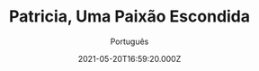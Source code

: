---
id: 'f100e037-f6fe-4548-8c3b-ba9d0c9043c3'
type: 'movie' # Filme, Série, Anime
title: "Patricia, Uma Paixão Escondida"
synopsis: ["Patricia é uma terapeuta de casais de sucesso. O seu próprio casamento está a atravessar um período difícil. Mas quando conhecer um estudante, Pablo, ela transformará as suas próprias crenças sobre sexo.",
]
originalTitle: "Patricia, Una Pasión Escondida"
date: '2021-05-20T16:59:20.000Z'
update: '2021-05-20T16:59:20.000Z'
releaseDate: '2020-01-21T03:00:00.000Z'
imdb:
  rating: '6.8' # 8.5
  id: '' # tt0470752
duration: '1h 16 min'
trailer:
  urls: [
    'aAvcixPeGxo',
  ]
tags: ['1080p']
genre: ['Comédia', 'Drama'] #
quality: 'WEB-DL' # BluRay, WEB-DL, HDTV, WEB-DL4K, WEB-DLe
format: 'MKV' # MKV, MP4, TS
audio: 'Português, Espanhol' # Dublado, Legendado, Dual Audio, Dub & Leg
subtitle: 'Português' # Português, inglês,
size: '3.3 GB' # 4.8 GB
audioQuality: 10
videoQuality: 10
directors: []
#  - name: 'Lana Wachowski'
#    image: ''
#  - name: 'Lilly Wachowski'
#    image: ''
cast: []
#  - name: 'Keanu Reeves'
#    image: ''
#    characterName: 'Neo'
writers: []
#  - name: ''
#    image: ''
maturityRating:
  age: '' # L , 10, 12, 14, 16, 18
  topics: [''] # Violence, Illegal drugs, Inappropriate Language, Legal Drugs, Sexual Content, Extreme Violence
###########################################
download:
  
  - url: 'magnet:?xt=urn:btih:3255e50c59904abf8b39edd595a690bb963cdb5f&dn=Patricia_Uma.Paixao.Escondida.2021.1080p.WEB-DL.DUAL.COMANDO.TO&tr=udp%3a%2f%2fpublic.popcorn-tracker.org%3a6969%2fannounce&tr=udp%3a%2f%2ftracker.internetwarriors.net%3a1337%2fannounce&tr=udp%3a%2f%2ftracker.opentrackr.org%3a1337%2fannounce&tr=udp%3a%2f%2fexodus.desync.com%3a6969%2fannounce&tr=udp%3a%2f%2fretracker.lanta-net.ru%3a2710%2fannounce&tr=udp%3a%2f%2fopen.stealth.si%3a80%2fannounce&tr=udp%3a%2f%2fwww.torrent.eu.org%3a451%2fannounce&tr=udp%3a%2f%2fopentracker.i2p.rocks%3a6969%2fannounce&tr=http%3a%2f%2ftracker.opentrackr.org%3a1337%2fannounce&tr=udp%3a%2f%2f3rt.tace.ru%3a60889%2fannounce'
    resolution: '1080p' # 720p, 1080p, 4K,
    audio: 'Dual Áudio' # Dublado, Legendado, Dual Audio
    size: '' # 4.8 GB
    quality: '' # BluRay, WEB-DL
    format: '' # MKV
images:
  cover: '/assets/movies/patricia-uma-paixao-escondida.jpg'
  background: '/assets/movies/'
---